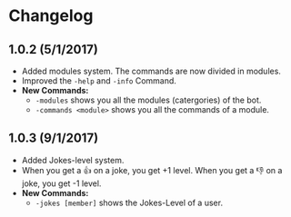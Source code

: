 # Changelog
## 1.0.2 (5/1/2017)

 - Added modules system. The commands are now divided in modules.
 - Improved the `-help` and `-info` Command.
 - **New Commands:**
   - `-modules` shows you all the modules (catergories) of the bot.
   - `-commands <module>` shows you all the commands of a module.
 
## 1.0.3 (9/1/2017)

 - Added Jokes-level system.
 - When you get a 👍 on a joke, you get +1 level. When you get a 👎 on a joke, you get -1 level.
 - **New Commands:**
   - `-jokes [member]` shows the Jokes-Level of a user.
   
